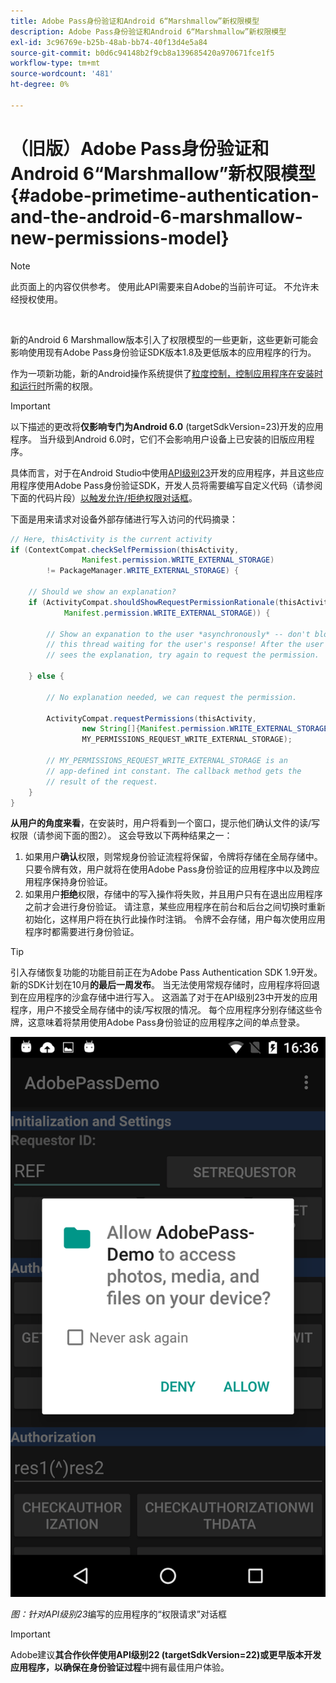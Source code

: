 ```yaml
---
title: Adobe Pass身份验证和Android 6“Marshmallow”新权限模型
description: Adobe Pass身份验证和Android 6“Marshmallow”新权限模型
exl-id: 3c96769e-b25b-48ab-bb74-40f13d4e5a84
source-git-commit: b0d6c94148b2f9cb8a139685420a970671fce1f5
workflow-type: tm+mt
source-wordcount: '481'
ht-degree: 0%

---
```


# （旧版）Adobe Pass身份验证和Android 6“Marshmallow”新权限模型 {#adobe-primetime-authentication-and-the-android-6-marshmallow-new-permissions-model}

>[!NOTE]
>
>此页面上的内容仅供参考。 使用此API需要来自Adobe的当前许可证。 不允许未经授权使用。

</br>

新的Android 6 Marshmallow版本引入了权限模型的一些更新，这些更新可能会影响使用现有Adobe Pass身份验证SDK版本1.8及更低版本的应用程序的行为。

作为一项新功能，新的Android操作系统提供了[粒度控制，控制应用程序在安装时和运行时](https://developer.android.com/about/versions/marshmallow/android-6.0-changes.html)所需的权限。

>[!IMPORTANT]
>
>以下描述的更改将&#x200B;**仅影响专门为Android 6.0** (targetSdkVersion=23)开发的应用程序。 当升级到Android 6.0时，它们不会影响用户设备上已安装的旧版应用程序。


具体而言，对于在Android Studio中使用[API级别23](http://developer.android.com/sdk/api_diff/23/changes.html)开发的应用程序，并且这些应用程序使用Adobe Pass身份验证SDK，开发人员将需要编写自定义代码（请参阅下面的代码片段）[以触发允许/拒绝权限对话框](https://developer.android.com/training/permissions/requesting.html)。

下面是用来请求对设备外部存储进行写入访问的代码摘录：

```java
// Here, thisActivity is the current activity
if (ContextCompat.checkSelfPermission(thisActivity,
                Manifest.permission.WRITE_EXTERNAL_STORAGE)
        != PackageManager.WRITE_EXTERNAL_STORAGE) {

    // Should we show an explanation?
    if (ActivityCompat.shouldShowRequestPermissionRationale(thisActivity,
            Manifest.permission.WRITE_EXTERNAL_STORAGE)) {

        // Show an expanation to the user *asynchronously* -- don't block
        // this thread waiting for the user's response! After the user
        // sees the explanation, try again to request the permission.

    } else {

        // No explanation needed, we can request the permission.

        ActivityCompat.requestPermissions(thisActivity,
                new String[]{Manifest.permission.WRITE_EXTERNAL_STORAGE},
                MY_PERMISSIONS_REQUEST_WRITE_EXTERNAL_STORAGE);

        // MY_PERMISSIONS_REQUEST_WRITE_EXTERNAL_STORAGE is an
        // app-defined int constant. The callback method gets the
        // result of the request.
    }
}
```




**从用户的角度来看**，在安装时，用户将看到一个窗口，提示他们确认文件的读/写权限（请参阅下面的图2）。 这会导致以下两种结果之一：

1. 如果用户&#x200B;**确认**&#x200B;权限，则常规身份验证流程将保留，令牌将存储在全局存储中。 只要令牌有效，用户就将在使用Adobe Pass身份验证的应用程序中以及跨应用程序保持身份验证。
1. 如果用户&#x200B;**拒绝**&#x200B;权限，存储中的写入操作将失败，并且用户只有在退出应用程序之前才会进行身份验证。 请注意，某些应用程序在前台和后台之间切换时重新初始化，这样用户将在执行此操作时注销。 令牌不会存储，用户每次使用应用程序时都需要进行身份验证。


>[!TIP]
>
>引入存储恢复功能的功能目前正在为Adobe Pass Authentication SDK 1.9开发。新的SDK计划在10月&#x200B;**的最后一周发布**。 当无法使用常规存储时，应用程序将回退到在应用程序的沙盒存储中进行写入。 这涵盖了对于在API级别23中开发的应用程序，用户不接受全局存储中的读/写权限的情况。 每个应用程序分别存储这些令牌，这意味着将禁用使用Adobe Pass身份验证的应用程序之间的单点登录。


![](../../../assets/android-permissions-request.png)

*图：针对API级别23*&#x200B;编写的应用程序的“权限请求”对话框

>[!IMPORTANT]
>
> Adobe建议&#x200B;**其合作伙伴使用API级别22 (targetSdkVersion=22)或更早版本开发应用程序，以确保在身份验证过程**&#x200B;中拥有最佳用户体验。
